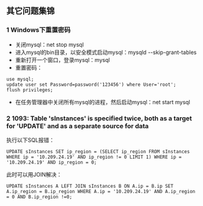 ## 其它问题集锦

### 1 Windows下重置密码

* 关闭mysql：net stop mysql
* 进入mysql的bin目录，以安全模式启动mysql：mysqld --skip-grant-tables
* 重新打开一个窗口，登录mysql：mysql
* 重置密码：

```
use mysql;
update user set Password=password('123456') where User='root';
flush privileges;
```
* 在任务管理器中关闭所有mysql的进程，然后启动mysql：net start mysql

### 2 1093: Table 'sInstances' is specified twice, both as a target for 'UPDATE' and as a separate source for data

执行以下SQL报错：

```
UPDATE sInstances SET ip_region = (SELECT ip_region FROM sInstances WHERE ip = '10.209.24.19' AND ip_region != 0 LIMIT 1) WHERE ip = '10.209.24.19' AND ip_region = 0;
```

此时可以用JOIN解决：

```
UPDATE sInstances A LEFT JOIN sInstances B ON A.ip = B.ip SET A.ip_region = B.ip_region WHERE A.ip = '10.209.24.19' AND A.ip_region = 0 AND B.ip_region !=0;
```